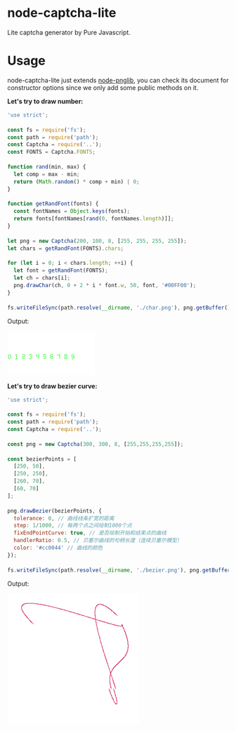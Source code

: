 # node-captcha-lite
Lite captcha generator by Pure Javascript.

# Usage
node-captcha-lite just extends [node-pnglib](https://github.com/Lellansin/node-pnglib), you can check its document for constructor options since we only add some public methods on it.

**Let's try to draw number:**

```javascript
'use strict';

const fs = require('fs');
const path = require('path');
const Captcha = require('..');
const FONTS = Captcha.FONTS;

function rand(min, max) {
  let comp = max - min;
  return (Math.random() * comp + min) | 0;
}

function getRandFont(fonts) {
  const fontNames = Object.keys(fonts);
  return fonts[fontNames[rand(0, fontNames.length)]];
}

let png = new Captcha(200, 100, 8, [255, 255, 255, 255]);
let chars = getRandFont(FONTS).chars;

for (let i = 0; i < chars.length; ++i) {
  let font = getRandFont(FONTS);
  let ch = chars[i];
  png.drawChar(ch, 0 + 2 * i * font.w, 50, font, '#00FF00');
}

fs.writeFileSync(path.resolve(__dirname, './char.png'), png.getBuffer());
```

Output:

![line](/example/char.png)

**Let's try to draw bezier curve:**

```javascript
'use strict';

const fs = require('fs');
const path = require('path');
const Captcha = require('..');

const png = new Captcha(300, 300, 8, [255,255,255,255]);

const bezierPoints = [
  [250, 50],
  [250, 250],
  [260, 70],
  [60, 70]
];

png.drawBezier(bezierPoints, {
  tolerance: 0, // 曲线线条扩宽的距离
  step: 1/1000, // 每两个点之间绘制1000个点
  fixEndPointCurve: true, // 是否绘制开始和结束点的曲线
  handlerRatio: 0.5, // 贝塞尔曲线的句柄长度（连续贝塞尔模型）
  color: '#cc0044' // 曲线的颜色
});

fs.writeFileSync(path.resolve(__dirname, './bezier.png'), png.getBuffer());
```

Output:

![bezier](/example/bezier.png)

